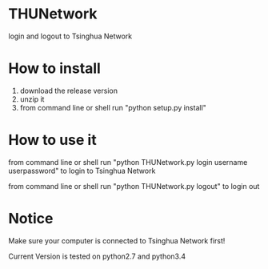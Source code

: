 # THUNetwork
login and logout to Tsinghua Network

# How to install
1. download the release version
2. unzip it
3. from command line or shell run "python setup.py install"

# How to use it
from command line or shell run "python THUNetwork.py login username userpassword" to login to Tsinghua Network

from command line or shell run "python THUNetwork.py logout" to login out

# Notice
Make sure your computer is connected to Tsinghua Network first!

Current Version is tested on python2.7 and python3.4
